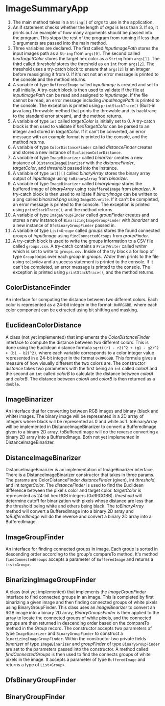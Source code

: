# ImageSummaryApp

1. The main method takes in a `String[]` of *args* to use in the application.
2. An if statement checks whether the length of *args* is less than 3. If so, it prints out an example of how many arguments should be passed into the program. This stops the rest of the program from running if less than 3 arguments are passed into the main method.
3. Three variables are declared. The first called *InputImagePath* stores the input images path as a `String` from `args[0]`. The second called *hexTargetColor* stores the target hex color as a `String` from `args[1]`. The third called *threshold* stores the threshold as an `int` from `args[2]`. The threshold uses a try-catch block to ensure that `args[2]` is an integer before reassigning it from 0. If it's not not an error message is printed to the console and the method returns.
4. A variable of type `BufferedImage` called *inputImage* is created and set to null initially. A try-catch block is then used to validate if the file at *inputImagePath* can be read and assigned to *inputImage*. If the file cannot be read, an error message including *inputImagePath* is printed to the console. The exception is printed using `printStackTrace()` (Built-in java.lang.Throwable method that prints the throwable and its backtrace to the standard error stream), and the method returns.
5. A variable of type `int` called *targetColor* is initially set to 0. A try-catch block is then used to validate if *hexTargetColor* can be parsed to an integer and stored in *targetColor*. If it can't be converted, an error message with an example format is printed to the console, and the method returns.
6. A variable of type `ColorDistanceFinder` called *distanceFinder* creates and stores a new instance of `EuclideanColorDistance`.
7. A variable of type `ImageBinarizer` called *binarizer* creates a new instance of `DistanceImageBinarizer` with the *distanceFinder*, *targetColor*, and *threshold* passed into the instance.
8. A variable of type `int[][]` called *binaryArray* stores the binary array output of *inputImage* using `toBinaryArray` from *binarizer*.
9. A variable of type `ImageBinarizer` called *binaryImage* stores the buffered image of *binaryArray* using `toBufferedImage` from *binarizer*. A try-catch block is then used to validate if *binaryImage* can be written to a png called *binarized.png* using `ImagoIO.write`. If it can't be completed, an error message is printed to the console. The exception is printed using `printStackTrace()`, and the method returns.
10. A variable of type `ImageGroupFInder` called *groupFinder* creates and stores a new instance of `BinarizingImageGroupFinder` with *binarizer* and a new instance of `DfsBinaryGroupFinder` passed in.
11. A variable of type `List<Group>` called *groups* stores the found connected groups of *inputImage* using `findConnectedGroups` from *groupFinder*.
12. A try-catch block is used to write the groups information to a CSV file called `groups.csv`. A try-catch contains a `PrintWriter` called *writer* which is set to write to `groups.csv`. Inside of the try block a for loop of type `Group` loops over each *group* in *groups*. *Writer* then prints to the file using `toCsvRow` and a success statement is printed to the console. If it can't be completed, an error message is printed to the console. The exception is printed using `printStackTrace()`, and the method returns.



## ColorDistanceFinder
An interface for computing the distance between two different colors. Each color is represented as a 24-bit integer in the format: `0xRRGGBB`, where each color component can be extracted using bit shifting and masking. 

## EuclideanColorDistance
A class (not yet implemented) that implements the *ColorDistanceFinder* interface to compute the distance between two different colors. This is done using the Euclidean distance formula `sqrt((r1 - r2)^2 + (g1 - g2)^2 + (b1 - b2)^2)`, where each variable corresponds to a color integer value represented in a 24-bit integer in the format `0xRRGGBB`. This formula gives a measure of how visually different the two colors are. The constructor *distance* takes two parameters with the first being an `int` called *colorA* and the second an `int` called *colorB* to calculate the distance between *colorA* and *colorB*. The distance between *colorA* and *colorB* is then returned as a `double`.

## ImageBinarizer
An interface that for converting between RGB images and binary (black and white) images. The binary image will be represented in a 2D array of integers where black will be represented as 0 and white as 1. toBinaryArray will be implemented in DistanceImageBinarizer to convert a BufferedImage given to a binary 2D array. toBufferedImage will do the reverse converting a binary 2D array into a BufferedImage. Both not yet implemented in DistanceImageBinarizer.

## DistanceImageBinarizer
DistanceImageBinarizer is an implementation of ImageBinarizer interface. There is a DistanceImageBinarizer constructor that takes in three params. The params are ColorDistanceFinder *distanceFinder* (given), int *threshold*, and int *targetColor*. The *distanceFinder* is used to find the Euclidean difference between the pixel's color and target color. *targetColor* is represented as 24-bit hex RGB integers (0xRRGGBB). *threshold* will determine cutoff for binarization with pixels whose distance are less than the threshold being white and others being black. The *toBinaryArray* method will convert a BufferedImage into a binary 2D array and *toBufferedImage* will do the reverse and convert a binary 2D array into a BufferedImage.

## ImageGroupFinder
An interface for finding connected groups in image. Each group is sorted in descending order according to the group's compareTo method. It's method `findConnectedGroups` accepts a parameter of `BufferedImage` and returns a `List<Group>`.

## BinarizingImageGroupFinder
A class (not yet implemented) that implements the *ImageGroupFinder* interface to find connected groups in an image. This is completed by first binarizing a given image and then finding connected groups of white pixels using BinaryGroupFinder. This class uses an *ImageBinarizer* to convert an RGB image into a binary 2D array,  *BinaryGroupsFinder* is then applied to the array to locate the connected groups of white pixels, and the connected groups are then returned in descending order based on the compareTo method in the *Group* record. The constructor accepts two parameters of type `ImageBinarizer` and `BinaryGroupFinder` to construct a `BinarizingImageGroupFinder`. Within the constructor two private fields *binarizer* of type `ImageBinarizer` and *groupFinder* of type `BinaryGroupFinder` are set to the parameters passed into the constructor. A method called *findConnectedGroups* is then used to find the connects groups of white pixels in the image. It accepts a parameter of type `BufferedImage` and returns a type of `List<Group>`.

## DfsBinaryGroupFinder


## BinaryGroupFinder
